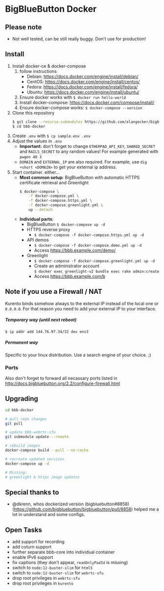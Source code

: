 # BigBlueButton Docker

## Please note
- Not well tested, can be still really buggy. Don't use for production! 

## Install
1. Install docker-ce & docker-compose
    1. follow instructions
        * Debian: https://docs.docker.com/engine/install/debian/
        * CentOS: https://docs.docker.com/engine/install/centos/
        * Fedora: https://docs.docker.com/engine/install/fedora/
        * Ubuntu: https://docs.docker.com/engine/install/ubuntu/
    2. Ensure docker works with `$ docker run hello-world`
    3. Install docker-compose: https://docs.docker.com/compose/install/
    4. Ensure docker-compose works: `$ docker-compose --version`
5. Clone this repository
   ```sh
   $ git clone --recurse-submodules https://github.com/alangecker/bigbluebutton-docker.git bbb-docker
   $ cd bbb-docker
   ```
6. Create `.env` with `$ cp sample.env .env`
7. Adjust the values in `.env`
   - **Important:** don't forget to change `ETHERPAD_API_KEY`, `SHARED_SECRET` and `RAILS_SECRET` to any random values! For example generated with `pwgen 40 3`
   - `DOMAIN` and `EXTERNAL_IP` are also required. For example, use `dig +short <DOMAIN>` to get your external ip address. 
8. Start container. either...
    - **Most common setup**: BigBlueButton with automatic HTTPS certificate retrieval and Greenlight
        ```bash
        $ docker-compose \
            -f docker-compose.yml \
            -f docker-compose.https.yml \
            -f docker-compose.greenlight.yml \
            up --detach
        ```
    - **Individual parts**:
        - BigBlueButton `$ docker-compose up -d`
        - HTTPS reverse proxy
            - `$ docker-compose -f docker-compose.https.yml up -d`
        - API demos
            - `$ docker-compose -f docker-compose.demo.yml up -d`
            - Access https://bbb.example.com/demo/
        - Greenlight
            - `$ docker-compose -f docker-compose.greenlight.yml up -d`
            - Create an administrator account \
            `$ docker exec greenlight-v2 bundle exec rake admin:create`
            - Access https://bbb.example.com/b





## Note if you use a Firewall / NAT
Kurento binds somehow always to the external IP instead of the local one or `0.0.0.0`. For that reason you need to add your external IP to your interface.

##### Temporary  way (until next reboot)
```
$ ip addr add 144.76.97.34/32 dev ens3
```

##### Permanent way
Specific to your linux distribution. Use a search engine of your choice. ;)

### Ports
Also don't forget to forward all necassary ports listed in http://docs.bigbluebutton.org/2.2/configure-firewall.html


## Upgrading
```bash
cd bbb-docker

# pull repo changes
git pull 

# update bbb-webrtc-sfu
git submodule update --remote 

# rebuild images
docker-compose build --pull --no-cache 

# recreate updated services
docker-compose up -d

# Missing:
# greenlight & https image updates
```

## Special thanks to
- @dkrenn, whos dockerized version (bigbluebutton#8858)(https://github.com/bigbluebutton/bigbluebutton/pull/8858) helped me a lot in understand and some configs.

## Open Tasks
- add support for recording
- add coturn support
- further separate bbb-core into individual container
- enable IPv6 support
- fix captions (they don't appear, `readOnlyPadId` is missing)
- switch to `node:12-buster-slim` for `html5`
- switch to `node:12-buster-slim` for `webrtc-sfu` 
- drop root privileges in `webrtc-sfu`
- drop root privileges in `kurento`
